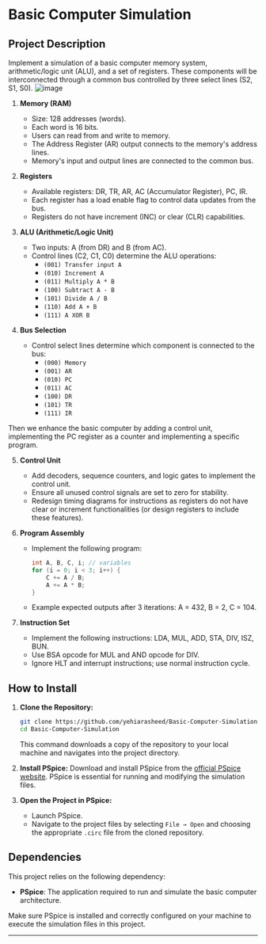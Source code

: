 # Basic Computer Simulation
## Project Description

Implement a simulation of a basic computer memory system, arithmetic/logic unit (ALU), and a set of registers. These components will be interconnected through a common bus controlled by three select lines (S2, S1, S0).
![image](https://github.com/yehiarasheed/Basic-Computer-Simulation/assets/157399068/02807870-c8cf-40d4-b466-bbf6ef27c614)
1. **Memory (RAM)**
   - Size: 128 addresses (words).
   - Each word is 16 bits.
   - Users can read from and write to memory.
   - The Address Register (AR) output connects to the memory's address lines.
   - Memory's input and output lines are connected to the common bus.

2. **Registers**
   - Available registers: DR, TR, AR, AC (Accumulator Register), PC, IR.
   - Each register has a load enable flag to control data updates from the bus.
   - Registers do not have increment (INC) or clear (CLR) capabilities.

3. **ALU (Arithmetic/Logic Unit)**
   - Two inputs: A (from DR) and B (from AC).
   - Control lines (C2, C1, C0) determine the ALU operations:
     - `(001) Transfer input A`
     - `(010) Increment A`
     - `(011) Multiply A * B`
     - `(100) Subtract A - B`
     - `(101) Divide A / B`
     - `(110) Add A + B`
     - `(111) A XOR B`

4. **Bus Selection**
   - Control select lines determine which component is connected to the bus:
     - `(000) Memory`
     - `(001) AR`
     - `(010) PC`
     - `(011) AC`
     - `(100) DR`
     - `(101) TR`
     - `(111) IR`

Then we enhance the basic computer by adding a control unit, implementing the PC register as a counter and implementing a specific program.

5. **Control Unit**
   - Add decoders, sequence counters, and logic gates to implement the control unit.
   - Ensure all unused control signals are set to zero for stability.
   - Redesign timing diagrams for instructions as registers do not have clear or increment functionalities (or design registers to include these features).

6. **Program Assembly**
   - Implement the following program:
     ```c
     int A, B, C, i; // variables
     for (i = 0; i < 3; i++) {
         C += A / B;
         A += A * B;
     }
     ```
   - Example expected outputs after 3 iterations: A = 432, B = 2, C = 104.

7. **Instruction Set**
   - Implement the following instructions: LDA, MUL, ADD, STA, DIV, ISZ, BUN.
   - Use BSA opcode for MUL and AND opcode for DIV.
   - Ignore HLT and interrupt instructions; use normal instruction cycle.

## How to Install

1. **Clone the Repository:**
   ```bash
   git clone https://github.com/yehiarasheed/Basic-Computer-Simulation.git
   cd Basic-Computer-Simulation
   ```
   This command downloads a copy of the repository to your local machine and navigates into the project directory.

2. **Install PSpice:**
   Download and install PSpice from the [official PSpice website](https://www.pspice.com/). PSpice is essential for running and modifying the simulation files.

3. **Open the Project in PSpice:**
   - Launch PSpice.
   - Navigate to the project files by selecting `File → Open` and choosing the appropriate `.circ` file from the cloned repository.

## Dependencies

This project relies on the following dependency:

- **PSpice**: The application required to run and simulate the basic computer architecture.

Make sure PSpice is installed and correctly configured on your machine to execute the simulation files in this project.

---
